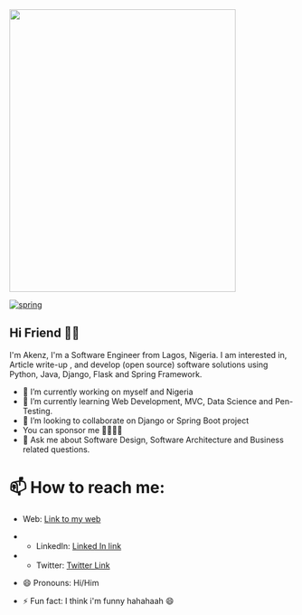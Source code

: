 <img src="https://res.cloudinary.com/akenz-enterprise/image/upload/v1635410739/my_image_w8v7sz.jpg" width="400" height="500"/>

[![spring](https://img.shields.io/badge/Spring-boot-orange)](https://github.com/akenz1901)

## Hi Friend 👋🏻

I'm Akenz, I'm a Software Engineer from Lagos, Nigeria.
I am interested in, Article write-up , and develop (open source) software solutions
using Python, Java, Django, Flask and Spring Framework.

- 🔭 I’m currently working on myself and Nigeria
- 🌱 I’m currently learning Web Development, MVC, Data Science and Pen-Testing.
- 👯 I’m looking to collaborate on Django or Spring Boot project
-  You can sponsor me 🤜🏻🤛🏻
- 💬 Ask me about Software Design, Software Architecture and Business related questions.
# 📫 How to reach me:
- Web: [Link to my web](akenz.me)
- - LinkedIn: [Linked In link](https://www.linkedin.com/in/akinsanya-m-0585661ab)
- - Twitter: [Twitter Link](twitter.com/akenz1901)

- 😄 Pronouns: Hi/Him
- ⚡ Fun fact: I think i'm funny hahahaah 😄

